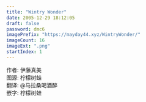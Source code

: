 ```yaml
---
title: "Wintry Wonder"
date: 2005-12-29 18:12:05
draft: false
password: dmc6
imagePrefix: "https://mayday44.xyz/WintryWonder/"  
imageCount: 16
imageExt: ".png" 
startIndex: 1
---
```

作者: 伊藤真美  
图源: 柠檬树蛙  
翻译: @马拉桑喝酒醉  
嵌字: 柠檬树蛙  
